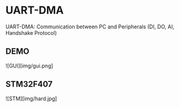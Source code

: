 # UART-DMA
UART-DMA: Communication between PC and Peripherals (DI, DO, AI, Handshake Protocol)

## DEMO

![GUI][img/gui.png]

## STM32F407

![STM][img/hard.jpg]
